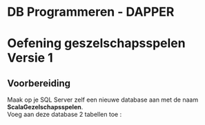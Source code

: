 # DB Programmeren - DAPPER  

# Oefening geszelschapsspelen Versie 1  

## Voorbereiding  

Maak op je SQL Server zelf een nieuwe database aan met de naam **ScalaGezelschapsspelen**.  
Voeg aan deze database 2 tabellen toe : 

